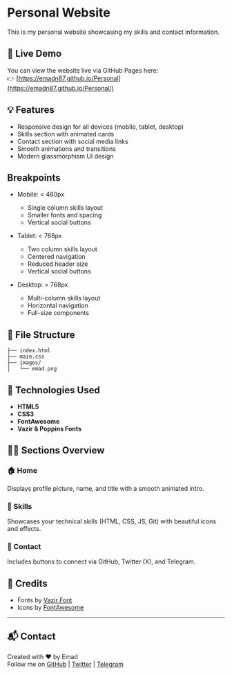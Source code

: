 # Personal Website

This is my personal website showcasing my skills and contact information.

## 🔗 Live Demo

You can view the website live via GitHub Pages here:  
👉 [https://emadn87.github.io/Personal](https://emadn87.github.io/Personal/)

## 💡 Features

- Responsive design for all devices (mobile, tablet, desktop)
- Skills section with animated cards
- Contact section with social media links
- Smooth animations and transitions
- Modern glassmorphism UI design

## Breakpoints

- Mobile: < 480px
  - Single column skills layout
  - Smaller fonts and spacing
  - Vertical social buttons

- Tablet: < 768px
  - Two column skills layout
  - Centered navigation
  - Reduced header size
  - Vertical social buttons

- Desktop: > 768px
  - Multi-column skills layout
  - Horizontal navigation
  - Full-size components

## 📁 File Structure

```
├── index.html
├── main.css
├── images/
│   └── emad.png
```

## 🚀 Technologies Used

- **HTML5**
- **CSS3**
- **FontAwesome**
- **Vazir & Poppins Fonts**

## 👨‍💻 Sections Overview

### 🏠 Home
Displays profile picture, name, and title with a smooth animated intro.

### 💼 Skills
Showcases your technical skills (HTML, CSS, JS, Git) with beautiful icons and effects.

### 📱 Contact
Includes buttons to connect via GitHub, Twitter (X), and Telegram.

## 🙌 Credits

- Fonts by [Vazir Font](https://rastikerdar.github.io/vazir-font/)
- Icons by [FontAwesome](https://fontawesome.com)

---

## 📬 Contact

Created with ❤️ by Emad  
Follow me on [GitHub](https://github.com/fakes1011) | [Twitter](https://x.com/emadN1387) | [Telegram](https://t.me/@EmadN1387)
